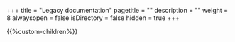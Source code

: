 +++
title = "Legacy documentation"
pagetitle = ""
description = ""
weight = 8
alwaysopen = false
isDirectory = false
hidden = true
+++

{{%custom-children%}}

